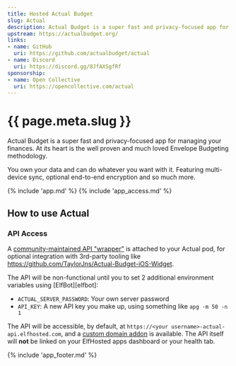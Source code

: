 ```yaml
---
title: Hosted Actual Budget
slug: Actual
description: Actual Budget is a super fast and privacy-focused app for managing your finances
upstream: https://actualbudget.org/
links:
- name: GitHub
  uri: https://github.com/actualbudget/actual
- name: Discord
  uri: https://discord.gg/8JfAXSgfRf
sponsorship: 
- name: Open Collective
  uri: https://opencollective.com/actual
---
```


# {{ page.meta.slug }}

Actual Budget is a super fast and privacy-focused app for managing your finances. At its heart is the well proven and much loved Envelope Budgeting methodology.

You own your data and can do whatever you want with it. Featuring multi-device sync, optional end-to-end encryption and so much more.

{% include 'app.md' %}
{% include 'app_access.md' %}

## How to use Actual

### API Access

A [community-maintained API "wrapper"](https://github.com/jhonderson/actual-http-api/) is attached to your Actual pod, for optional integration with 3rd-party tooling like https://github.com/TaylorJns/Actual-Budget-iOS-Widget.

The API will be non-functional until you to set 2 additional environment variables using [ElfBot][elfbot]:

* `ACTUAL_SERVER_PASSWORD`: Your own server password
* `API_KEY`: A new API key you make up, using something like `apg -m 50 -n 1`

The API will be accessible, by default, at `https://<your username>-actual-api.elfhosted.com`, and a [custom domain addon](https://store.elfhosted.com/product/actual-budget-api-custom-domain-addon/) is available. The API itself will **not** be linked on your ElfHosted apps dashboard or your health tab.

{% include 'app_footer.md' %}